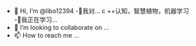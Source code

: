 - 👋 Hi, I’m @libo12394
  -👀我对... c ++认知，智慧植物，机器学习         
-🌱我正在学习...   
- 💞️ I’m looking to collaborate on ...
- 📫 How to reach me ...

<!---
libo12394/libo12394 is a ✨ special ✨ repository because its `README.md` (this file) appears on your GitHub profile.
You can click the Preview link to take a look at your changes.
--->
